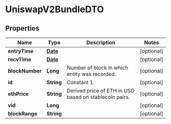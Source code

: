 

# UniswapV2BundleDTO

## Properties

Name | Type | Description | Notes
------------ | ------------- | ------------- | -------------
**entryTime** | [**Date**](Date.md) |  |  [optional]
**recvTime** | [**Date**](Date.md) |  |  [optional]
**blockNumber** | **Long** | Number of block in which entity was recorded. |  [optional]
**id** | **String** | Constant 1. |  [optional]
**ethPrice** | **String** | Derived price of ETH in USD based on stablecoin pairs. |  [optional]
**vid** | **Long** |  |  [optional]
**blockRange** | **String** |  |  [optional]




